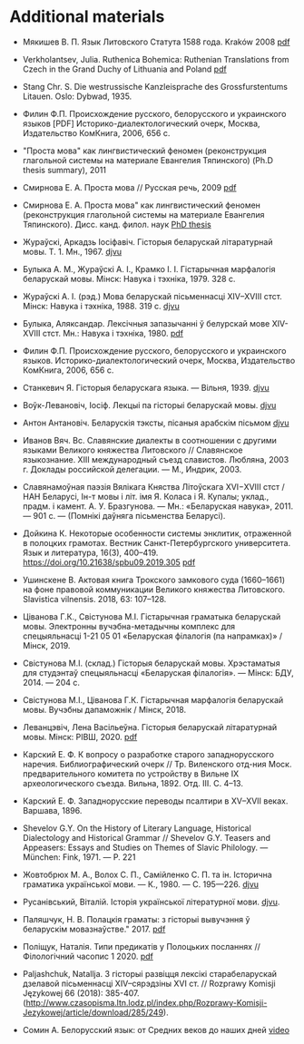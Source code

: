 # Additional materials 

* Мякишев В. П. Язык Литовского Статута 1588 года. Kraków 2008 [pdf](https://www.academia.edu/37004171/%D0%AF%D0%B7%D1%8B%D0%BA_%D0%9B%D0%B8%D1%82%D0%BE%D0%B2%D1%81%D0%BA%D0%BE%D0%B3%D0%BE_%D0%A1%D1%82%D0%B0%D1%82%D1%83%D1%82%D0%B0_1588_%D0%B3%D0%BE%D0%B4%D0%B0_Krak%C3%B3w_2008)

* Verkholantsev, Julia. Ruthenica Bohemica: Ruthenian Translations from Czech in the Grand Duchy of Lithuania and Poland [pdf](https://www.academia.edu/7683725)  

* Stang Chr. S. Die westrussische Kanzleisprache des Grossfurstentums Litauen. Oslo: Dybwad, 1935. 

* Филин Ф.П. Происхождение русского, белорусского и украинского языков [PDF] Историко-диалектологический очерк, Москва, Издательство КомКнига, 2006, 656 с.

* "Проста мова" как лингвистический феномен (реконструкция глагольной системы на материале Евангелия Тяпинского) (Ph.D thesis summary), 2011 

* Смирнова Е. А. Проста мова // Русская речь, 2009 [pdf](https://naukarus.com/prosta-mova)

* Смирнова Е. А. Проста мова" как лингвистический феномен (реконструкция глагольной системы на материале Евангелия Тяпинского). Дисс. канд. филол. наук [PhD thesis](https://core.ac.uk/download/pdf/197427911.pdf)  

* Жураўскі, Аркадзь Іосіфавіч. Гісторыя беларускай літаратурнай мовы. Т. 1. Мн., 1967. [djvu]()

* Булыка А. М., Жураўскi А. I., Крамко I. I. Гiстарычная марфалогiя беларускай мовы. Мiнск: Навука і тэхніка, 1979. 328 с.

* Жураўскі А. І. (рэд.) Мова беларускай пісьменнасці XIV–XVIII стст. Мiнск: Навука і тэхніка, 1988. 319 с. [djvu](https://knihi.com/none/Mova_bielaruskaj_pismiennasci_XIV-XVIII_stst.html#)  

* Булыка, Аляксандар. Лексічныя запазычанні ў белурскай мове XIV-XVIII стст. Мн.: Навука i тэхніка, 1980. [pdf](https://knihi.com/Alaksandar_Bulyka/Leksicnyja_zapazycanni_u_bielurskaj_movie_XIV-XVIII_stst.html)

* Филин Ф.П. Происхождение русского, белорусского и украинского языков. Историко-диалектологический очерк, Москва, Издательство КомКнига, 2006, 656 с. 

* Станкевич Я. Гісторыя беларускага языка. — Вільня, 1939. [djvu](https://knihi.com/Jan_Stankievic/Historyja_bielaruskaha_jazyka.html)  

* Воўк-Левановіч, Іосіф. Лекцыі па гісторыі беларускай мовы. [djvu](https://knihi.com/Iosif_Vouk-Levanovic/Lekcyi_pa_historyi_bielaruskaj_movy.html#)  

* Антон Антановіч. Беларускія тэксты, пісаныя арабскім пісьмом [djvu](https://knihi.com/Anton_Antanovic/Bielaruskija_teksty,_pisanyja_arabskim_pismom.html#)

* Иванов Вяч. Вс. Славянские диалекты в соотношении с другими языками Великого княжества Литовского // Славянское языкознание. XIII международный съезд славистов. Любляна, 2003 г. Доклады российской делегации. — М., Индрик, 2003. 

* Славянамоўная паэзія Вялікага Княства Літоўскага XVI−XVIII стст / НАН Беларусі, Ін-т мовы і літ. імя Я. Коласа і Я. Купалы; уклад., прадм. і камент. А. У. Бразгунова. — Мн.: «Беларуская навука», 2011. — 901 с. — (Помнікі даўняга пісьменства Беларусі). 

* Дойкина К. Некоторые особенности системы энклитик, отраженной в полоцких грамотах. Вестник Санкт-Петербургского университета. Язык и литература, 16(3), 400–419. https://doi.org/10.21638/spbu09.2019.305 [pdf](https://languagejournal.spbu.ru/article/view/5974)  

* Ушинскене В. Актовая книга Трокского замкового суда (1660–1661) на фоне правовой коммуникации Великого княжества Литовского. Slavistica vilnensis. 2018, 63: 107–128.   

* Ціванова Г.К., Cвістунова М.І. Гістарычная граматыка беларускай мовы. Электронны вучэбна-метадычны комплекс для спецыяльнасці 1-21 05 01 «Беларуская філалогія (па напрамках)» / Мінск, 2019.  

* Свістунова М.І. (склад.) Гісторыя беларускай мовы. Хрэстаматыя для студэнтаў спецыяльнасці «Беларуская філалогія». — Мінск: БДУ, 2014. — 204 с.

* Свістунова М.І., Ціванова Г.К. Гістарычная марфалогія беларускай мовы. Вучэбны дапаможнік / Мінск, 2018.  

* Леванцэвіч, Лена Васільеўна. Гісторыя беларускай літаратурнай мовы. Мінск: РІВШ, 2020. [pdf](https://rep.brsu.by/bitstream/handle/123456789/2920/%D0%9B%D0%B5%D0%B2%D0%B0%D0%BD%D1%86%D1%8D%D0%B2%D1%96%D1%87%20%D0%9B.%D0%92.%20%D0%93%D1%96%D1%81%D1%82%D0%BE%D1%80%D1%8B%D1%8F%20%D0%B1%D0%B5%D0%BB.%20%D0%BB%D1%96%D1%82.%20%D0%BC%D0%BE%D0%B2%D1%8B.%20%D0%92%D1%83%D1%87.%20%D0%B4%D0%B0%D0%BF..pdf?sequence=1&isAllowed=y)  

* Карский Е. Ф. К вопросу о разработке старого западнорусского наречия. Библиографический очерк // Тр. Виленского
отд-ния Моск. предварительного комитета по устройству в Вильне IX археологического съезда. Вильна, 1892. Отд. III. С. 4–13. 

* Карский Е. Ф. Западнорусские переводы псалтири в XV–XVII веках. Варшава, 1896.  

* Shevelov G.Y. On the History of Literary Language, Historical Dialectology and Historical Grammar // Shevelov G.Y. Teasers and Appeasers: Essays and Studies on Themes of Slavic Philology. — München: Fink, 1971. — P. 221  

* Жовтобрюх М. А., Волох С. П., Самійленко С. П. та ін. Історична граматика української мови. — К., 1980. — С. 195—226. [djvu](http://litopys.org.ua/djvu/istorychna_gramatyka_zhovtobruh.htm)

* Русанівський, Віталій. Історія української літературної мови. [djvu](http://izbornyk.org.ua/rusaniv/ru.htm). 

* Паляшчук, Н. В. Полацкія граматы: з гісторыі вывучэння ў беларускім мовазнаўстве." 2017. [pdf](https://elib.bsu.by/bitstream/123456789/164712/1/%D0%9F%D0%B0%D0%BB%D1%8F%D1%88%D1%87%D1%83%D0%BA_%D0%9D.%D0%92.%20%D0%9F%D0%9E%D0%9B%D0%90%D0%A6%D0%9A%D0%86%D0%AF%20%D0%93%D0%A0%D0%90%D0%9C%D0%90%D0%A2%D0%AB%20%D0%97%20%D0%93%D0%86%D0%A1%D0%A2%D0%9E%D0%A0%D0%AB%D0%86%20%D0%92%D0%AB%D0%92%D0%A3%D0%A7%D0%AD%D0%9D%D0%9D%D0%AF%20%D0%8E%20%D0%91%D0%95%D0%9B%D0%90%D0%A0%D0%A3%D0%A1%D0%9A%D0%86%D0%9C%20%D0%9C%D0%9E%D0%92%D0%90%D0%97%D0%9D%D0%90%D0%8E%D0%A1%D0%A2%D0%92%D0%95.PDF)

* Поліщук, Наталія. Типи предикатів у Полоцьких посланнях // Філологічний часопис 1 2020. [pdf](http://fch.udpu.edu.ua/article/download/204123/203795) 

* Paljashchuk, Natallja. З гісторыі развіцця лексікі старабеларускай дзелавой пісьменнасці XIV–сярэдзіны XVI ст. // Rozprawy Komisji Językowej 66 (2018): 385-407. (http://www.czasopisma.ltn.lodz.pl/index.php/Rozprawy-Komisji-Jezykowej/article/download/285/249).  

* Сомин А. Белорусский язык: от Средних веков до наших дней [video](https://www.youtube.com/watch?v=FaLLnORLRXY)  


